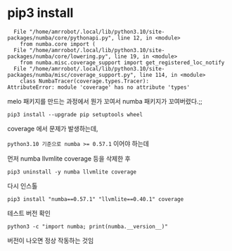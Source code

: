 # pip3 install 
```
  File "/home/amrrobot/.local/lib/python3.10/site-packages/numba/core/pythonapi.py", line 12, in <module>
    from numba.core import (
  File "/home/amrrobot/.local/lib/python3.10/site-packages/numba/core/lowering.py", line 19, in <module>
    from numba.misc.coverage_support import get_registered_loc_notify
  File "/home/amrrobot/.local/lib/python3.10/site-packages/numba/misc/coverage_support.py", line 114, in <module>
    class NumbaTracer(coverage.types.Tracer):
AttributeError: module 'coverage' has no attribute 'types'
```

melo 패키지를 만드는 과정에서 뭔가 꼬여서 numba 패키지가 꼬여버렸다.;;
```
pip3 install --upgrade pip setuptools wheel
```

coverage 에서 문제가 발생하는데,   

`python3.10 기준으로 numba >= 0.57.1` 이어야 하는데  

먼저 numba llvmlite coverage 등을 삭제한 후 
```
pip3 uninstall -y numba llvmlite coverage
```

다시 인스톨
```
pip3 install "numba==0.57.1" "llvmlite==0.40.1" coverage
```

테스트 버전 확인
```
python3 -c "import numba; print(numba.__version__)"
```

버전이 나오면 정상 작동하는 것임

